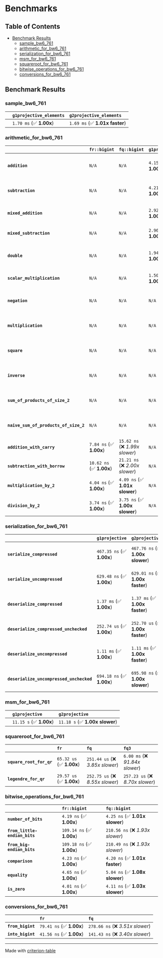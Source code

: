 # Benchmarks

## Table of Contents

- [Benchmark Results](#benchmark-results)
    - [sample_bw6_761](#sample_bw6_761)
    - [arithmetic_for_bw6_761](#arithmetic_for_bw6_761)
    - [serialization_for_bw6_761](#serialization_for_bw6_761)
    - [msm_for_bw6_761](#msm_for_bw6_761)
    - [squareroot_for_bw6_761](#squareroot_for_bw6_761)
    - [bitwise_operations_for_bw6_761](#bitwise_operations_for_bw6_761)
    - [conversions_for_bw6_761](#conversions_for_bw6_761)

## Benchmark Results

### sample_bw6_761

|        | `g1projective_elements`          | `g2projective_elements`           |
|:-------|:---------------------------------|:--------------------------------- |
|        | `1.70 ms` (✅ **1.00x**)          | `1.69 ms` (✅ **1.01x faster**)    |

### arithmetic_for_bw6_761

|                                       | `fr::bigint`             | `fq::bigint`                    | `g1projective`          | `g2projective`                 | `fq3`                            | `fq6`                             | `fq`                              | `fr`                               |
|:--------------------------------------|:-------------------------|:--------------------------------|:------------------------|:-------------------------------|:---------------------------------|:----------------------------------|:----------------------------------|:---------------------------------- |
| **`addition`**                        | `N/A`                    | `N/A`                           | `4.15 us` (✅ **1.00x**) | `4.15 us` (✅ **1.00x slower**) | `90.94 ns` (🚀 **45.69x faster**) | `185.55 ns` (🚀 **22.39x faster**) | `29.78 ns` (🚀 **139.53x faster**) | `19.49 ns` (🚀 **213.21x faster**)  |
| **`subtraction`**                     | `N/A`                    | `N/A`                           | `4.21 us` (✅ **1.00x**) | `4.21 us` (✅ **1.00x slower**) | `85.67 ns` (🚀 **49.09x faster**) | `171.07 ns` (🚀 **24.58x faster**) | `29.40 ns` (🚀 **143.02x faster**) | `15.26 ns` (🚀 **275.52x faster**)  |
| **`mixed_addition`**                  | `N/A`                    | `N/A`                           | `2.92 us` (✅ **1.00x**) | `2.92 us` (✅ **1.00x slower**) | `N/A`                            | `N/A`                             | `N/A`                             | `N/A`                              |
| **`mixed_subtraction`**               | `N/A`                    | `N/A`                           | `2.96 us` (✅ **1.00x**) | `2.96 us` (✅ **1.00x faster**) | `N/A`                            | `N/A`                             | `N/A`                             | `N/A`                              |
| **`double`**                          | `N/A`                    | `N/A`                           | `1.94 us` (✅ **1.00x**) | `1.94 us` (✅ **1.00x faster**) | `73.02 ns` (🚀 **26.59x faster**) | `144.42 ns` (🚀 **13.44x faster**) | `21.54 ns` (🚀 **90.14x faster**)  | `7.49 ns` (🚀 **259.33x faster**)   |
| **`scalar_multiplication`**           | `N/A`                    | `N/A`                           | `1.50 ms` (✅ **1.00x**) | `1.50 ms` (✅ **1.00x faster**) | `N/A`                            | `N/A`                             | `N/A`                             | `N/A`                              |
| **`negation`**                        | `N/A`                    | `N/A`                           | `N/A`                   | `N/A`                          | `71.49 ns` (❌ *4.07x slower*)    | `125.29 ns` (❌ *7.14x slower*)    | `24.48 ns` (❌ *1.39x slower*)     | `17.55 ns` (✅ **1.00x**)           |
| **`multiplication`**                  | `N/A`                    | `N/A`                           | `N/A`                   | `N/A`                          | `2.17 us` (❌ *31.23x slower*)    | `6.91 us` (❌ *99.53x slower*)     | `270.47 ns` (❌ *3.90x slower*)    | `69.41 ns` (✅ **1.00x**)           |
| **`square`**                          | `N/A`                    | `N/A`                           | `N/A`                   | `N/A`                          | `1.57 us` (❌ *26.49x slower*)    | `4.87 us` (❌ *82.29x slower*)     | `215.89 ns` (❌ *3.65x slower*)    | `59.17 ns` (✅ **1.00x**)           |
| **`inverse`**                         | `N/A`                    | `N/A`                           | `N/A`                   | `N/A`                          | `50.48 us` (❌ *3.69x slower*)    | `58.28 us` (❌ *4.26x slower*)     | `46.95 us` (❌ *3.43x slower*)     | `13.68 us` (✅ **1.00x**)           |
| **`sum_of_products_of_size_2`**       | `N/A`                    | `N/A`                           | `N/A`                   | `N/A`                          | `4.46 us` (❌ *42.12x slower*)    | `14.07 us` (❌ *132.88x slower*)   | `401.09 ns` (❌ *3.79x slower*)    | `105.92 ns` (✅ **1.00x**)          |
| **`naive_sum_of_products_of_size_2`** | `N/A`                    | `N/A`                           | `N/A`                   | `N/A`                          | `4.41 us` (❌ *28.09x slower*)    | `13.97 us` (❌ *89.07x slower*)    | `569.01 ns` (❌ *3.63x slower*)    | `156.87 ns` (✅ **1.00x**)          |
| **`addition_with_carry`**             | `7.84 ns` (✅ **1.00x**)  | `15.62 ns` (❌ *1.99x slower*)   | `N/A`                   | `N/A`                          | `N/A`                            | `N/A`                             | `N/A`                             | `N/A`                              |
| **`subtraction_with_borrow`**         | `10.62 ns` (✅ **1.00x**) | `21.21 ns` (❌ *2.00x slower*)   | `N/A`                   | `N/A`                          | `N/A`                            | `N/A`                             | `N/A`                             | `N/A`                              |
| **`multiplication_by_2`**             | `4.04 ns` (✅ **1.00x**)  | `4.09 ns` (✅ **1.01x slower**)  | `N/A`                   | `N/A`                          | `N/A`                            | `N/A`                             | `N/A`                             | `N/A`                              |
| **`division_by_2`**                   | `3.74 ns` (✅ **1.00x**)  | `3.75 ns` (✅ **1.00x slower**)  | `N/A`                   | `N/A`                          | `N/A`                            | `N/A`                             | `N/A`                             | `N/A`                              |

### serialization_for_bw6_761

|                                          | `g1projective`            | `g2projective`                   | `fr`                                | `fq`                                | `fq3`                               | `fq6`                             |
|:-----------------------------------------|:--------------------------|:---------------------------------|:------------------------------------|:------------------------------------|:------------------------------------|:--------------------------------- |
| **`serialize_compressed`**               | `467.35 ns` (✅ **1.00x**) | `467.76 ns` (✅ **1.00x slower**) | `50.33 ns` (🚀 **9.29x faster**)     | `156.73 ns` (🚀 **2.98x faster**)    | `466.45 ns` (✅ **1.00x faster**)    | `985.44 ns` (❌ *2.11x slower*)    |
| **`serialize_uncompressed`**             | `629.48 ns` (✅ **1.00x**) | `629.01 ns` (✅ **1.00x faster**) | `50.71 ns` (🚀 **12.41x faster**)    | `157.04 ns` (🚀 **4.01x faster**)    | `466.50 ns` (✅ **1.35x faster**)    | `985.75 ns` (❌ *1.57x slower*)    |
| **`deserialize_compressed`**             | `1.37 ms` (✅ **1.00x**)   | `1.37 ms` (✅ **1.00x faster**)   | `93.46 ns` (🚀 **14637.05x faster**) | `303.80 ns` (🚀 **4503.13x faster**) | `945.92 ns` (🚀 **1446.26x faster**) | `1.90 us` (🚀 **720.18x faster**)  |
| **`deserialize_compressed_unchecked`**   | `252.74 us` (✅ **1.00x**) | `252.70 us` (✅ **1.00x faster**) | `93.47 ns` (🚀 **2703.86x faster**)  | `303.81 ns` (🚀 **831.88x faster**)  | `941.52 ns` (🚀 **268.44x faster**)  | `1.90 us` (🚀 **133.01x faster**)  |
| **`deserialize_uncompressed`**           | `1.11 ms` (✅ **1.00x**)   | `1.11 ms` (✅ **1.00x faster**)   | `93.71 ns` (🚀 **11889.95x faster**) | `303.81 ns` (🚀 **3667.33x faster**) | `943.59 ns` (🚀 **1180.76x faster**) | `1.90 us` (🚀 **586.21x faster**)  |
| **`deserialize_uncompressed_unchecked`** | `694.18 ns` (✅ **1.00x**) | `695.98 ns` (✅ **1.00x slower**) | `93.70 ns` (🚀 **7.41x faster**)     | `305.29 ns` (🚀 **2.27x faster**)    | `943.59 ns` (❌ *1.36x slower*)      | `1.90 us` (❌ *2.74x slower*)      |

### msm_for_bw6_761

|        | `g1projective`          | `g2projective`                  |
|:-------|:------------------------|:------------------------------- |
|        | `11.15 s` (✅ **1.00x**) | `11.18 s` (✅ **1.00x slower**)  |

### squareroot_for_bw6_761

|                          | `fr`                     | `fq`                             | `fq3`                             |
|:-------------------------|:-------------------------|:---------------------------------|:--------------------------------- |
| **`square_root_for_qr`** | `65.32 us` (✅ **1.00x**) | `251.44 us` (❌ *3.85x slower*)   | `6.00 ms` (❌ *91.84x slower*)     |
| **`legendre_for_qr`**    | `29.57 us` (✅ **1.00x**) | `252.75 us` (❌ *8.55x slower*)   | `257.23 us` (❌ *8.70x slower*)    |

### bitwise_operations_for_bw6_761

|                               | `fr::bigint`              | `fq::bigint`                      |
|:------------------------------|:--------------------------|:--------------------------------- |
| **`number_of_bits`**          | `4.19 ns` (✅ **1.00x**)   | `4.25 ns` (✅ **1.01x slower**)    |
| **`from_little-endian_bits`** | `109.14 ns` (✅ **1.00x**) | `210.56 ns` (❌ *1.93x slower*)    |
| **`from_big-endian_bits`**    | `109.18 ns` (✅ **1.00x**) | `210.49 ns` (❌ *1.93x slower*)    |
| **`comparison`**              | `4.23 ns` (✅ **1.00x**)   | `4.20 ns` (✅ **1.01x faster**)    |
| **`equality`**                | `4.65 ns` (✅ **1.00x**)   | `5.04 ns` (✅ **1.08x slower**)    |
| **`is_zero`**                 | `4.01 ns` (✅ **1.00x**)   | `4.11 ns` (✅ **1.03x slower**)    |

### conversions_for_bw6_761

|                   | `fr`                     | `fq`                              |
|:------------------|:-------------------------|:--------------------------------- |
| **`from_bigint`** | `79.41 ns` (✅ **1.00x**) | `278.66 ns` (❌ *3.51x slower*)    |
| **`into_bigint`** | `41.56 ns` (✅ **1.00x**) | `141.43 ns` (❌ *3.40x slower*)    |

---
Made with [criterion-table](https://github.com/nu11ptr/criterion-table)

